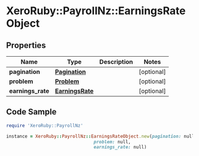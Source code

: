 # XeroRuby::PayrollNz::EarningsRateObject

## Properties

Name | Type | Description | Notes
------------ | ------------- | ------------- | -------------
**pagination** | [**Pagination**](Pagination.md) |  | [optional] 
**problem** | [**Problem**](Problem.md) |  | [optional] 
**earnings_rate** | [**EarningsRate**](EarningsRate.md) |  | [optional] 

## Code Sample

```ruby
require 'XeroRuby::PayrollNz'

instance = XeroRuby::PayrollNz::EarningsRateObject.new(pagination: null,
                                 problem: null,
                                 earnings_rate: null)
```


